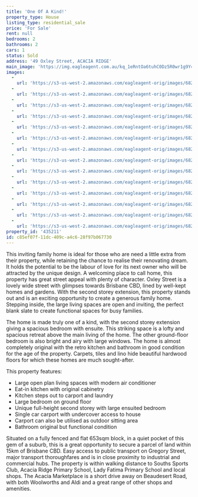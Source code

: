 ```yaml
---
title: 'One Of A Kind!'
property_type: House
listing_type: residential_sale
price: 'For Sale'
rent: null
bedrooms: 2
bathrooms: 2
cars: 1
status: Sold
address: '49 Oxley Street, ACACIA RIDGE'
main_image: 'https://img.eagleagent.com.au/kq_1eRntOa6tuhC0Dz5R0wr1g9Y=/1280x854/smart/https://s3-us-west-2.amazonaws.com/eagleagent-orig/images/6821763/127723758-image-M.jpg'
images:
  -
    url: 'https://s3-us-west-2.amazonaws.com/eagleagent-orig/images/6821776/127723758-image-N.jpg'
  -
    url: 'https://s3-us-west-2.amazonaws.com/eagleagent-orig/images/6821775/127723758-image-L.jpg'
  -
    url: 'https://s3-us-west-2.amazonaws.com/eagleagent-orig/images/6821774/127723758-image-K.jpg'
  -
    url: 'https://s3-us-west-2.amazonaws.com/eagleagent-orig/images/6821773/127723758-image-J.jpg'
  -
    url: 'https://s3-us-west-2.amazonaws.com/eagleagent-orig/images/6821772/127723758-image-I.jpg'
  -
    url: 'https://s3-us-west-2.amazonaws.com/eagleagent-orig/images/6821771/127723758-image-H.jpg'
  -
    url: 'https://s3-us-west-2.amazonaws.com/eagleagent-orig/images/6821770/127723758-image-G.jpg'
  -
    url: 'https://s3-us-west-2.amazonaws.com/eagleagent-orig/images/6821769/127723758-image-F.jpg'
  -
    url: 'https://s3-us-west-2.amazonaws.com/eagleagent-orig/images/6821768/127723758-image-E.jpg'
  -
    url: 'https://s3-us-west-2.amazonaws.com/eagleagent-orig/images/6821767/127723758-image-D.jpg'
  -
    url: 'https://s3-us-west-2.amazonaws.com/eagleagent-orig/images/6821766/127723758-image-C.jpg'
  -
    url: 'https://s3-us-west-2.amazonaws.com/eagleagent-orig/images/6821765/127723758-image-B.jpg'
  -
    url: 'https://s3-us-west-2.amazonaws.com/eagleagent-orig/images/6821764/127723758-image-A.jpg'
  -
    url: 'https://s3-us-west-2.amazonaws.com/eagleagent-orig/images/6821763/127723758-image-M.jpg'
property_id: '435211'
id: c85ef07f-11dc-409c-a4c6-28f97b067730
---
```

This inviting family home is ideal for those who are need a little extra from their property, while retaining the chance to realise their renovating dream. It holds the potential to be the labour of love for its next owner who will be attracted by the unique design. A welcoming place to call home, this property has great street appeal with plenty of character. Oxley Street is a lovely wide street with glimpses towards Brisbane CBD, lined by well-kept homes and gardens. With the second storey extension, this property stands out and is an exciting opportunity to create a generous family home. Stepping inside, the large living spaces are open and inviting, the perfect blank slate to create functional spaces for busy families.

The home is made truly one of a kind, with the second storey extension giving a spacious bedroom with ensuite. This striking space is a lofty and spacious retreat above the main living of the home. The other ground-floor bedroom is also bright and airy with large windows. The home is almost completely original with the retro kitchen and bathroom in good condition for the age of the property. Carpets, tiles and lino hide beautiful hardwood floors for which these homes are much sought-after.

This property features:

*  Large open plan living spaces with modern air conditioner
*  Eat-in kitchen with original cabinetry
*  Kitchen steps out to carport and laundry
*  Large bedroom on ground floor
*  Unique full-height second storey with large ensuited bedroom
*  Single car carport with undercover access to house
*  Carport can also be utilised as outdoor sitting area
*  Bathroom original but functional condition

Situated on a fully fenced and flat 653sqm block, in a quiet pocket of this gem of a suburb, this is a great opportunity to secure a parcel of land within 15km of Brisbane CBD. Easy access to public transport on Gregory Street, major transport thoroughfares and is in close proximity to industrial and commercial hubs. The property is within walking distance to Souths Sports Club, Acacia Ridge Primary School, Lady Fatima Primary School and local shops. The Acacia Marketplace is a short drive away on Beaudesert Road, with both Woolworths and Aldi and a great range of other shops and amenities.